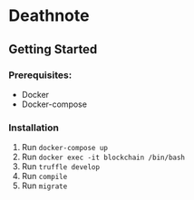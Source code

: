 # Deathnote

## Getting Started
### Prerequisites:
- Docker
- Docker-compose

### Installation
1. Run ```docker-compose up```
2. Run ```docker exec -it blockchain /bin/bash```
3. Run ```truffle develop```
4. Run ```compile```
5. Run ```migrate```